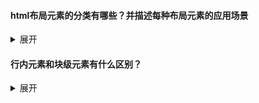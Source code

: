 #### html布局元素的分类有哪些？并描述每种布局元素的应用场景

<details>
    <summary>展开</summary>
    <p>
        行内元素 === 内联元素<br>
        块级元素 === 块状元素 === 块元素
    </p>
    <ul>
        <li>
            <b>内联元素</b>：比如span,a,img,b,br
            <ol>
                <li>和其他行内元素从左到右在一行显示（不会换行）</li>
                <li>不可以设置高度、宽度、内外边距的上下值，但是可以设置内外边距的左右值</li>
               	<li>默认宽高由本身内容大小决定（文字、图片等）</li>
                <li>只能容纳文本或其他行内元素，不能嵌套块级元素</li>
            </ol>
        </li>
        <li>
            <b>块级元素</b>：比如h1~h6,p,div,hr,table,ul,ol,li
            <ol>
                <li>每一个块级元素都会从新的一行开始，从上到下排布</li>
                <li>可以设置高度、宽度以及内外边距</li>
                <li>默认宽度为父元素的内容宽度，默认高度为本身内容的高度</li>
                <li>可以嵌套块级元素和行内元素</li>
            </ol>
        </li>
        <li>
            <b>内联块状元素</b>：比如img,input
            <ol>
                <li>不自动换行，从左到右在一行显示</li>
                <li>可以设置高度、宽度、内外边距</li>
                <li>默认宽高由本身内容大小决定（文字、图片等）</li>
            </ol>
        </li>
    </ul>
    <p>
        应用场景：
        <ul>
            <li>内联元素：不指定宽高，不占满一行</li>
            <li>块级元素：指定宽高，占满一行</li>
            <li>内联块状元素：指定宽高，不占满一行</li>
    	</ul>
    </p>
</details>



#### 行内元素和块级元素有什么区别？

<details>
    <summary>展开</summary>
    <p>
        照着上面答就行
    </p>
</details>



